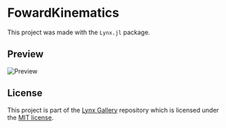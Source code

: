 # FowardKinematics

This project was made with the `Lynx.jl` package.

## Preview

![Preview](preview.gif)

## License

This project is part of the [Lynx Gallery](https://github.com/jorge-brito/LynxGallery) repository
which is licensed under the [MIT license](https://github.com/jorge-brito/LynxGallery.jl/blob/master/LICENSE).
